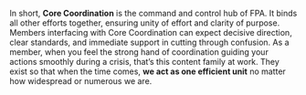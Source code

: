 In short, **Core Coordination** is the command and control hub of FPA. It binds all other efforts together, ensuring unity of effort and clarity of purpose. Members interfacing with Core Coordination can expect decisive direction, clear standards, and immediate support in cutting through confusion. As a member, when you feel the strong hand of coordination guiding your actions smoothly during a crisis, that’s this content family at work. They exist so that when the time comes, **we act as one efficient unit** no matter how widespread or numerous we are.